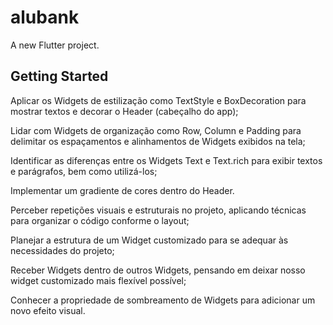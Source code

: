 # alubank

A new Flutter project.

## Getting Started

Aplicar os Widgets de estilização como TextStyle e BoxDecoration para mostrar textos e decorar o Header (cabeçalho do app);

Lidar com Widgets de organização como Row, Column e Padding para delimitar os espaçamentos e alinhamentos de Widgets exibidos na tela;

Identificar as diferenças entre os Widgets Text e Text.rich para exibir textos e parágrafos, bem como utilizá-los;

Implementar um gradiente de cores dentro do Header.

Perceber repetições visuais e estruturais no projeto, aplicando técnicas para organizar o código conforme o layout;

Planejar a estrutura de um Widget customizado para se adequar às necessidades do projeto;

Receber Widgets dentro de outros Widgets, pensando em deixar nosso widget customizado mais flexível possível;

Conhecer a propriedade de sombreamento de Widgets para adicionar um novo efeito visual.
